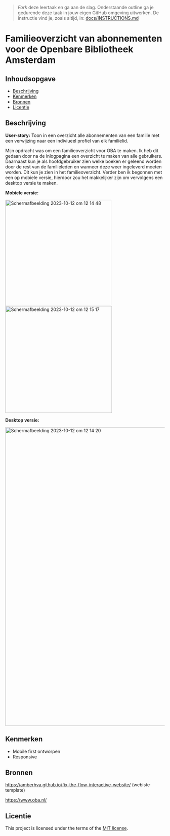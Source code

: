 > _Fork_ deze leertaak en ga aan de slag. Onderstaande outline ga je gedurende deze taak in jouw eigen GitHub omgeving uitwerken. De instructie vind je, zoals altijd, in: [docs/INSTRUCTIONS.md](docs/INSTRUCTIONS.md)

# Familieoverzicht van abonnementen voor de Openbare Bibliotheek Amsterdam 
<!-- Geef je project een titel en schrijf in één zin wat het is -->

## Inhoudsopgave
  * [Beschrijving](#beschrijving)
  * [Kenmerken](#kenmerken)
  * [Bronnen](#bronnen)
  * [Licentie](#licentie)

## Beschrijving
<!-- In de Beschrijving staat hoe je project er uit ziet, hoe het werkt en wat je er mee kan. -->
<!-- Voeg een mooie poster visual toe 📸 -->
<!-- Voeg een link toe naar Github Pages 🌐-->
**User-story:** Toon in een overzicht alle abonnementen van een familie met een verwijzing naar een indiviueel profiel van elk familielid.

Mijn opdracht was om een familieoverzicht voor OBA te maken. Ik heb dit gedaan door na de inlogpagina een overzicht te maken van alle gebruikers. Daarnaast kun je als hoofdgebruiker zien welke boeken er geleend worden door de rest van de familieleden en wanneer deze weer ingeleverd moeten worden. Dit kun je zien in het familieoverzicht. 
Verder ben ik begonnen met een op mobiele versie, hierdoor zou het makkelijker zijn om vervolgens een desktop versie te maken.  

**Mobiele versie:**

<img width="335" alt="Schermafbeelding 2023-10-12 om 12 14 48" src="https://github.com/EBok1/the-client-website/assets/144004887/d755dca3-745e-4eb3-a81e-2fa4c5a370b0">
<img width="337" alt="Schermafbeelding 2023-10-12 om 12 15 17" src="https://github.com/EBok1/the-client-website/assets/144004887/f178d45b-bc23-4c7a-8150-b52c0c245a96">

**Desktop versie:**

<img width="942" alt="Schermafbeelding 2023-10-12 om 12 14 20" src="https://github.com/EBok1/the-client-website/assets/144004887/7e25d777-36e4-4ab0-bec0-b9a5d04008e8">


## Kenmerken
<!-- Bij Kenmerken staat welke technieken zijn gebruikt en hoe. Wat is de HTML structuur? Wat zijn de belangrijkste dingen in CSS? Wat is er met Javascript gedaan en hoe? Misschien heb je een framwork of library gebruikt? -->
- Mobile first ontworpen
- Responsive

## Bronnen
https://amberhva.github.io/fix-the-flow-interactive-website/ (webiste template)

https://www.oba.nl/

## Licentie
This project is licensed under the terms of the [MIT license](./LICENSE).
